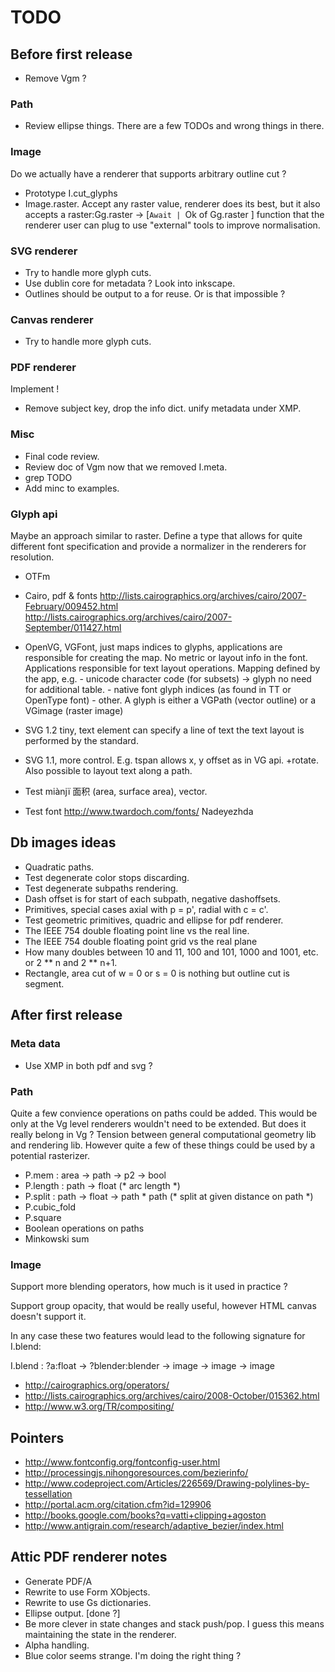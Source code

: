 # TODO 

## Before first release

* Remove Vgm ? 

### Path

* Review ellipse things. There are a few TODOs and wrong things in there.

### Image

Do we actually have a renderer that supports arbitrary outline cut ? 

* Prototype I.cut_glyphs
* Image.raster. Accept any raster value, renderer does its best, but it 
  also accepts a 
  raster:Gg.raster -> [`Await | `Ok of Gg.raster ] function that the
  renderer user can plug to use "external" tools to improve normalisation.

### SVG renderer 

* Try to handle more glyph cuts.
* Use dublin core for metadata ? Look into inkscape. 
* Outlines should be output to a <defs><g id="id" /></defs> for reuse. 
  Or is that impossible ? 

### Canvas renderer

* Try to handle more glyph cuts.

### PDF renderer 

Implement !

* Remove subject key, drop the info dict. unify metadata under XMP.

### Misc

* Final code review. 
* Review doc of Vgm now that we removed I.meta.
* grep TODO
* Add minc to examples.

### Glyph api

Maybe an approach similar to raster. Define a type that allows for
quite different font specification and provide a normalizer in the
renderers for resolution.

* OTFm
* Cairo, pdf & fonts
  http://lists.cairographics.org/archives/cairo/2007-February/009452.html
  http://lists.cairographics.org/archives/cairo/2007-September/011427.html

* OpenVG, 
  VGFont, just maps indices to glyphs, applications are responsible for 
  creating the map. No metric or layout info in the font. 
  Applications responsible for text layout operations.
  Mapping defined by the app, e.g.
	  - unicode character code (for subsets) -> glyph 
	    no need for additional table.
          - native font glyph indices (as found in TT or OpenType font)
	  - other.
  A glyph is either a VGPath (vector outline) or a VGimage (raster image)

* SVG 1.2 tiny, text element can specify a line of text
  the text layout is performed by the standard.

* SVG 1.1, more control. E.g. tspan allows x, y offset as in VG api.
  +rotate. Also possible to layout text along a path. 

* Test miànjï 面积 (area, surface area), vector.
* Test font http://www.twardoch.com/fonts/ Nadeyezhda 

## Db images ideas 

* Quadratic paths.
* Test degenerate color stops discarding.
* Test degenerate subpaths rendering. 
* Dash offset is for start of each subpath, negative dashoffsets. 
* Primitives, special cases axial with p = p', radial with c = c'. 
* Test geometric primitives, quadric and ellipse for pdf renderer.
* The IEEE 754 double floating point line vs the real line.
* The IEEE 754 double floating point grid vs the real plane
* How many doubles between 10 and 11, 100 and 101, 1000 and 1001, etc.
  or 2 ** n and 2 ** n+1.
* Rectangle, area cut of w = 0 or s = 0 is nothing but outline cut
  is segment. 

##  After first release

### Meta data 

* Use XMP in both pdf and svg ?

### Path

Quite a few convience operations on paths could be added. This would
be only at the Vg level renderers wouldn't need to be extended. But
does it really belong in Vg ? Tension between general computational
geometry lib and rendering lib. However quite a few of these things
could be used by a potential rasterizer.

* P.mem : area -> path -> p2 -> bool
* P.length : path -> float (* arc length *)
* P.split : path -> float -> path * path (* split at given distance on path *)
* P.cubic_fold
* P.square 
* Boolean operations on paths
* Minkowski sum

### Image 

Support more blending operators, how much is it used in practice ?

Support group opacity, that would be really useful, however HTML
canvas doesn't support it. 

In any case these two features would lead to the following signature
for I.blend:

I.blend : ?a:float -> ?blender:blender -> image -> image -> image 

* http://cairographics.org/operators/
* http://lists.cairographics.org/archives/cairo/2008-October/015362.html
* http://www.w3.org/TR/compositing/

## Pointers

* http://www.fontconfig.org/fontconfig-user.html
* http://processingjs.nihongoresources.com/bezierinfo/
* http://www.codeproject.com/Articles/226569/Drawing-polylines-by-tessellation
* http://portal.acm.org/citation.cfm?id=129906 
* http://books.google.com/books?q=vatti+clipping+agoston
* http://www.antigrain.com/research/adaptive_bezier/index.html

## Attic PDF renderer notes

* Generate PDF/A
* Rewrite to use Form XObjects. 
* Rewrite to use Gs dictionaries.
* Ellipse output. [done ?]
* Be more clever in state changes and stack push/pop. I guess
  this means maintaining the state in the renderer.
* Alpha handling.
* Blue color seems strange. I'm doing the right thing ?
